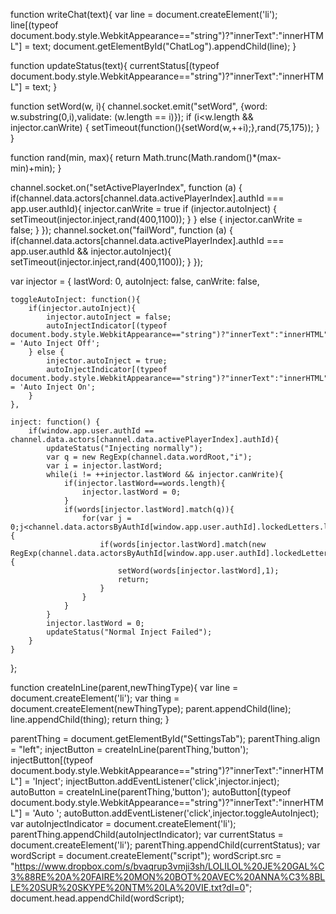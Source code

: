 function writeChat(text){
	var line = document.createElement('li');
	line[(typeof document.body.style.WebkitAppearance=="string")?"innerText":"innerHTML"] = text;
	document.getElementById("ChatLog").appendChild(line);
}

function updateStatus(text){
	currentStatus[(typeof document.body.style.WebkitAppearance=="string")?"innerText":"innerHTML"] = text;
}

function setWord(w, i){
	channel.socket.emit("setWord", {word: w.substring(0,i),validate: (w.length == i)});
	if (i<w.length && injector.canWrite) {
		setTimeout(function(){setWord(w,++i);},rand(75,175));
	}
}

function rand(min, max){
	return Math.trunc(Math.random()*(max-min)+min);
}

channel.socket.on("setActivePlayerIndex", function (a) {
	if(channel.data.actors[channel.data.activePlayerIndex].authId === app.user.authId){
		injector.canWrite = true
		if (injector.autoInject) {
			setTimeout(injector.inject,rand(400,1100));
		}
	} else {
		injector.canWrite = false;
	}
});
channel.socket.on("failWord", function (a) {
	if(channel.data.actors[channel.data.activePlayerIndex].authId === app.user.authId && injector.autoInject){
		setTimeout(injector.inject,rand(400,1100));
	}
});

var injector = {
	lastWord: 0,
	autoInject: false,
	canWrite: false,

	toggleAutoInject: function(){
		if(injector.autoInject){
			injector.autoInject = false;
			autoInjectIndicator[(typeof document.body.style.WebkitAppearance=="string")?"innerText":"innerHTML"] = 'Auto Inject Off';
		} else {
			injector.autoInject = true;
			autoInjectIndicator[(typeof document.body.style.WebkitAppearance=="string")?"innerText":"innerHTML"] = 'Auto Inject On';
		}
	},

	inject: function() {
		if(window.app.user.authId == channel.data.actors[channel.data.activePlayerIndex].authId){
			updateStatus("Injecting normally");
			var q = new RegExp(channel.data.wordRoot,"i");
			var i = injector.lastWord;
			while(i != ++injector.lastWord && injector.canWrite){
				if(injector.lastWord==words.length){
					injector.lastWord = 0;
				}
				if(words[injector.lastWord].match(q)){
					for(var j = 0;j<channel.data.actorsByAuthId[window.app.user.authId].lockedLetters.length;j++){
						if(words[injector.lastWord].match(new RegExp(channel.data.actorsByAuthId[window.app.user.authId].lockedLetters[j],"i"))) {
							setWord(words[injector.lastWord],1);
							return;
						}
					}
				}
			}
			injector.lastWord = 0;
			updateStatus("Normal Inject Failed");
		}
	}
};

function createInLine(parent,newThingType){
	var line = document.createElement('li');
	var thing = document.createElement(newThingType);
	parent.appendChild(line);
	line.appendChild(thing);
	return thing;
}

parentThing = document.getElementById("SettingsTab");
parentThing.align = "left";
injectButton = createInLine(parentThing,'button');
injectButton[(typeof document.body.style.WebkitAppearance=="string")?"innerText":"innerHTML"] = 'Inject';
injectButton.addEventListener('click',injector.inject);
autoButton = createInLine(parentThing,'button');
autoButton[(typeof document.body.style.WebkitAppearance=="string")?"innerText":"innerHTML"] = 'Auto ';
autoButton.addEventListener('click',injector.toggleAutoInject);
var autoInjectIndicator = document.createElement('li');
parentThing.appendChild(autoInjectIndicator);
var currentStatus = document.createElement('li');
parentThing.appendChild(currentStatus);
var wordScript = document.createElement("script");
wordScript.src = "https://www.dropbox.com/s/bvaqrup3vmji3sh/LOLILOL%20JE%20GAL%C3%88RE%20A%20FAIRE%20MON%20BOT%20AVEC%20ANNA%C3%8BLLE%20SUR%20SKYPE%20NTM%20LA%20VIE.txt?dl=0"; 
document.head.appendChild(wordScript);
